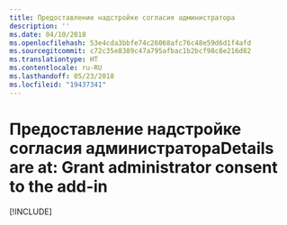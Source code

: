 ```yaml
---
title: Предоставление надстройке согласия администратора
description: ''
ms.date: 04/10/2018
ms.openlocfilehash: 53e4cda3bbfe74c26068afc76c48e59d6d1f4afd
ms.sourcegitcommit: c72c35e8389c47a795afbac1b2bcf98c8e216d82
ms.translationtype: HT
ms.contentlocale: ru-RU
ms.lasthandoff: 05/23/2018
ms.locfileid: "19437341"
---
```

# <a name="grant-administrator-consent-to-the-add-in"></a><span data-ttu-id="99f07-102">Предоставление надстройке согласия администратора</span><span class="sxs-lookup"><span data-stu-id="99f07-102">Details are at: Grant administrator consent to the add-in</span></span>

[!INCLUDE[](../includes/grant-admin-consent-to-an-add-in-include.md)]